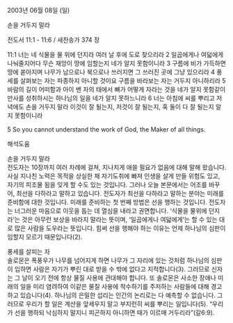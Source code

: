 2003년 06월 08일 (일)

손을 거두지 말라



전도서 11:1 - 11:6 / 새찬송가 374 장


11:1 너는 네 식물을 물 위에 던지라 여러 날 후에 도로 찾으리라 
2 일곱에게나 여덟에게 나눠줄지어다 무슨 재앙이 땅에 임할는지 네가 알지 못함이니라 
3 구름에 비가 가득하면 땅에 쏟아지며 나무가 남으로나 북으로나 쓰러지면 그 쓰러진 곳에 그냥 있으리라 
4 풍세를 살펴보는 자는 파종하지 아니할 것이요 구름을 바라보는 자는 거두지 아니하리라 
5 바람의 길이 어떠함과 아이 밴 자의 태에서 뼈가 어떻게 자라는 것을 네가 알지 못함같이 만사를 성취하시는 하나님의 일을 네가 알지 못하느니라 
6 너는 아침에 씨를 뿌리고 저녁에도 손을 거두지 말라 이것이 잘 될는지, 저것이 잘 될는지, 혹 둘이 다 잘 될는지 알지 못함이니라 

5 So you cannot understand the work of God, the Maker of all things.

해석도움





손을 거두지 말라  
전도자는 10장까지 여러 차례에 걸쳐, 지나치게 애쓸 필요가 없음에 대해 말해 왔습니다. 사실 지나친 노력은 목적을 상실한 채 자기도취에 빠져 인생을 살게 만들 위험도 있고, 자기의 피조물 됨을 잊게 할 수도 있는 것입니다. 그러나 오늘 본문에서는 어조를 바꾸어, 최선을 다하라고 말하고 있습니다. 전도자가 최선을 다하라고 말하는 분야는 미래를 준비함에 대한 것입니다. 미래를 준비하는 첫 번째 방법은 선을 행하는 것입니다. 전도자는 너그러운 마음으로 이웃을 돕는 데 열심을 내라고 권면합니다. ‘식물을 물위에 던지라’는 것은 아무런 보상을 바라지 말라는 뜻이며, ‘일곱에게나 여덟에게’는 할 수 있는 대로 많은 사람을 도우라는 뜻입니다. 힘써 선을 행해야 하는 이유는 언제 하나님의 심판이 임할지 모르기 때문입니다(2).   

풍세를 살피는 자  
솔로몬은 폭풍우가 나무를 넘어지게 하면 나무가 그 자리에 있는 것처럼 하나님의 심판이 임하면 사람은 자기가 뿌린 대로 받을 수 밖에 없다고 지적합니다(3). 그러므로 신자는 그 날이 오기 전에 항상 물질 사용에 관대해야 합니다. 또 솔로몬은 사소한 장애나 미래의 일을 미리 염려하여 이같은 물질 사용에 착수하기를 주저하는 사람들에 대해 경고하고 있습니다(4). 하나님의 은밀한 섭리는 인간의 논리로는 다 예측할 수 없습니다. 그러므로 우리가 할 일은 계산을 앞세우지 말고 부지런히 씨를 뿌리는 일입니다(5). “우리가 선을 행하되 낙심하지 말지니 피곤하지 아니하면 때가 이르매 거두리라”(갈6:9).